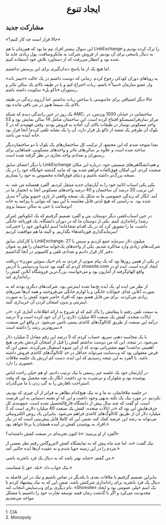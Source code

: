 # <h1 style="text-align:center">ایجاد تنوع</h1>

## مشارکت جدید

«حالا قرار است چه کار کنیم؟»

این سوال بیشتر افراد تیم ما بود که هم‌زمان با هم LinkExchange را ترک کرده بودیم و به دنبال پاسخی برای آن بودیم. از فروش شرکت به مایکروسافت، پول زیادی عاید ما شده بود و انتظار می‌رفت که از دستاورد تلاش خود استفاده کنیم.

اما هیچ یک از ما پاسخ دندان‌گیری برای این پرسش نداشتیم. 

به رویاهای دوران کودکی رجوع کردم. زمانی که دوست داشتم در یک حالت «جیمز باند» وار عضو سازمان «سیا<sup>1</sup>» باشم، ربات اختراع کنم و یا در طبقه بالای یک سالن تئاتر و رستوران «تاکو بل» سکونت داشته باشم.

حالا دیگر اشتیاقی برای جاسوسی یا ساختن ربات نداشتم. اما آرزوی زندگی در طبقه بالای یک سینما هنوز در من باقی مانده بود. 

یک روز در حین رانندگی دیدم که شبکه AMC، ساختمانی در خیابان 1000 ون‌نس، در مرکز سان‌فرانسیسکو افتتاح کرده است. این ساختمان شامل 14 سالن نمایش بود و 53 واحد مسکونی نوساز در طبقات بالای آن، آماده به فروش بودند. وقتی فهمیدم که در 2 بلوک آن طرف‍‌‌تر یک شعبه از تاکو بل قرار دارد، آن را یک نشانه تلقی کردم! آنجا قرار بود خانه آینده من باشد.

بعدا متوجه شدم که این مجتمع، از ترکیب کل ساختمان‌های یک بلوک با دو ساختمان‌دیگر ساخته شده است و علاوه بر سالن‌های تئاتر و واحدهای مسکونی، فضاهایی برای رستوران و تعدادی واحد تجاری در نظر گرفته شده است.

با دیگر اعضای سابق LinkExchange و هم‌دانشگاهی‌های صمیمی خود، درباره این مکان صحبت کردم. این امکان فوق‌العاده فراهم شده بود که مانند گذشته خوابگاه خود را در یک نسخه بزرگ‌تر داشته باشیم و دنیای فوق‌العاده مخصوص به خود را بسازیم.

یکی یکی اسباب اثاثیه خود را به آپارتمان جدید منتقل کردیم. آلفرد همسایه من شد. به این ترتیب 20 درصد آن ساختمان و 40 درصد واحدهای مسکونی آنجا به انحصار ما در آمد. انگار که زندگی خصوصی ما به شکل یک نسخه واقعی از بازی «مونو پولی<sup>2</sup>» تبدیل شده بود. به راستی که هیچ لذتی قابل مقایسه با این نبود که بتوانی با بیژامه به خانه دوستانت یا حتی به سالن سینما بروی!

در حین اسباب‌کشی دیگر دوستان، من و آلفرد تصمیم گرفتیم که یک انکوباتور (مرکز رشد) راه‌اندازی کنیم. یکی از دوستان ما که در دوران دانشگاه، یک قورباغه خانگی داشت، ما را تشویق کرد که در یک اقدام شجاعانه! اسم انکوباتور خود را «شرکت سرمایه‌گذاری قورباغه‌ها» بگذاریم. و البته ما هم موافقت کردیم!

با کارکنان سابق LinkExchange، 27 میلیون دلار سرمایه جمع کردیم و سپس با شرکت‌های زیادی وارد مذاکره شدیم.  یکی از واحدهای یک‌خوابه ساختمان را هم به عنوان دفتر کار قرار دادیم و تعدادی تلفن و کامپیوتر در آنجا گذاشتیم.

در یکی از همین روزها بود که یک پیام صوتی از فردی به نام «نیک سوئین مورن» دریافت کردم که گفته بود جدیدا وب‌سایتی با آدرس shoesite.com ایجاد کرده است. ایده او در واقع الهام‌گرفته از آمازون بود و می‌خواست بزرگ‌ترین فروشگاه آنلاین کفش را راه‌اندازی کند.

از نظر من ایده او، یک ایده نخ‌نما شده اینترنتی بود. شرکت‌های دیگری بودند که به صورت آنلاین غذای حیوانات خانگی و یا لوازم خانگی می‌فروختند و همه آن‌ها ضررهای زیادی می‌کردند. برای من قابل هضم نبود که افراد حاضر شوند کفش را به صورت اینترنتی و بدون امتحان کردن آن خریداری کنند.

به سمت تلفن رفتم تا پیغامش را پاک کنم که او شروع به ارائه اطلاعات آماری کرد: «در ایالات متحده، کفش یک صنعت 40 میلیارد دلاری را از آن خود کرده است و 5 درصد درآمد این صنعت از طریق کاتالوگ‌های کاغذی پستی تامین می‌شود. در واقع این صنعت، سریع‌ترین رشد را داشته است.»

با یک محاسبه ذهنی سریع، حساب کردم که 5 درصد این رقم معادل 2 میلیارد دلار می‌شود. در نتیجه، این که من دوست نداشتم کفش را قبل از امتحان کردنش بخرم، هیچ اهمیتی نداشت! مهم مشتریانی بودند که از این شیوه استقبال می‌کردند. ضمن این که فرض معقولی بود که وب‌سایت می‌تواند حداقل در حد کاتالوگ‌های کاغذی فروش داشته باشد. با آلفرد به این نتیجه رسیدیم که این ایده، دست کم ارزش یک جلسه ملاقات حضوری را دارد.

در آپارتمان خود یک جلسه غیر رسمی با نیک ترتیب دادیم. او هم خیلی راحت لباس پوشیده بود و شلوارک و تی‌شرت به تن داشت.  انگار یک بچه محصل بود که وقت استراحت ناهارش را به گپ زدن با ما می‌گذراند.

در جلسه ملاقاتمان، نه ما و نه نیک هیچ‌کدام تظاهر به فراتر از آن چیزی که بودیم، نکردیم. در مورد نیک یک نکته بدیهی وجود داشت و این که او تشنه دستیابی به این فرصت است. او گفت که چند سال پیش از دانشگاه فارغ‌التحصیل شده است. جمع‌بندی کل حرف‌هایش این بود که «در ایالات متحده، کفش یک صنعت 40 میلیارد دلاری است که 2 میلیارد دلار آن از طریق کاتالوگ‌های کاغذی فراهم می‌شود. بنابراین یک روش الکترونیکی می‌تواند به رشد این عرصه کمک کند. ضمن این که کاملا قابل پیش‌بینی است که در نیاز افراد به پوشیدن کفش در آینده همچنان پا برجا خواهد بود.»

آلفرد از او پرسید: «تا کنون تجربه‌ای در صنعت کفش داشته‌اید؟»

نیک گفت: «نه. اما چند ماه پیش که به نمایشگاه کفش لاس‌وگاس رفتم نظر بعضی از مردم را در این زمینه جویا شدم و به عقیده آن‌ها ایده جالبی آمد.»

من گفتم: «شاید بهتر باشد که به دنبال یک فرد باتجربه باشی.»

نیک جواب داد: «بله. حق با شماست.»

بنابراین تصمیم گرفتیم تا ملاقات بعدی با یکدیگر در تماس باشیم و نیک در این فاصله به دنبال یک فرد باتجربه برای راه‌اندازی شرکتش باشد. ضمن این که به نیک پیشنهاد کردم تا نام دیگری برای وب‌سایش انتخاب کند. «Shoesite» یک اسم خیلی عمومی بود و ایجاد محدودیت می‌کرد و اگر با گذشت زمان قصد توسعه تجارت خود را داشتیم با مشکل مواجه می‌شدیم.

---
<p style="direction: ltr; text-align: left">
1. CIA<br/>
2. Monopoly<br/>
</p>